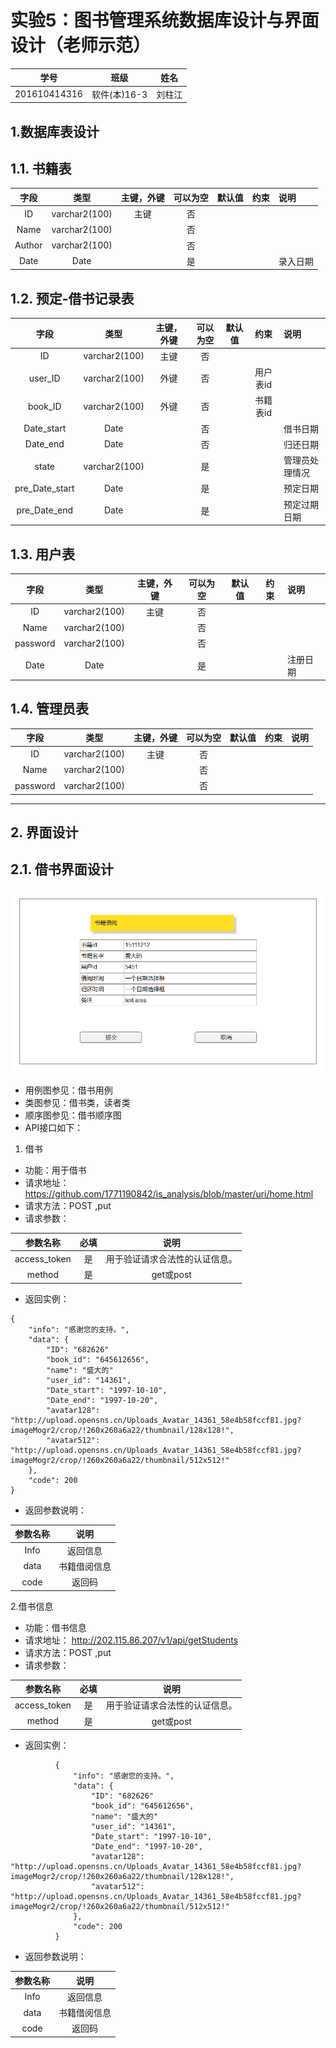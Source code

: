 # 实验5：图书管理系统数据库设计与界面设计（老师示范）
|学号|班级|姓名|
|:-------:|:-------------: | :----------:|
|201610414316|软件(本)16-3|刘柱江|

## 1.数据库表设计

## 1.1. 书籍表
|字段|类型|主键，外键|可以为空|默认值|约束|说明|
|:-------:|:-------------:|:------:|:----:|:---:|:----:|:-----|
|ID|varchar2(100)|主键|否||||
|Name|varchar2(100)| |否||||
|Author|varchar2(100)| |否||||
|Date|Date| |是| | |录入日期|
## 1.2. 预定-借书记录表
|字段|类型|主键，外键|可以为空|默认值|约束|说明|
|:-------:|:-------------:|:------:|:----:|:---:|:----:|:-----|
|ID|varchar2(100)|主键|否||||
|user_ID|varchar2(100)|外键|否| | 用户表id| |
|book_ID|varchar2(100)|外键|否| | 书籍表id | |
|Date_start|Date| |否|||借书日期|
|Date_end|Date| |否|||归还日期|
|state | varchar2(100)| |是| | |管理员处理情况|
|pre_Date_start|Date| |是| | | 预定日期|
|pre_Date_end|Date| | 是| | | 预定过期日期|
## 1.3. 用户表
|字段|类型|主键，外键|可以为空|默认值|约束|说明|
|:-------:|:-------------:|:------:|:----:|:---:|:----:|:-----|
|ID|varchar2(100)|主键|否||||
|Name|varchar2(100)| |否||||
|password|varchar2(100)| |否||||
|Date|Date| |是| | |注册日期|
## 1.4. 管理员表
|字段|类型|主键，外键|可以为空|默认值|约束|说明|
|:-------:|:-------------:|:------:|:----:|:---:|:----:|:-----|
|ID|varchar2(100)|主键|否||||
|Name|varchar2(100)| |否||||
|password|varchar2(100)| |否||||
***

## 2. 界面设计
## 2.1. 借书界面设计
![pic1](1.png)
- 用例图参见：借书用例
- 类图参见：借书类，读者类
- 顺序图参见：借书顺序图
- API接口如下：

1. 借书

- 功能：用于借书
- 请求地址： https://github.com/1771190842/is_analysis/blob/master/uri/home.html
- 请求方法：POST ,put
- 请求参数：

|参数名称|必填|说明|
|:-------:|:-------------: | :----------:|
|access_token|是|用于验证请求合法性的认证信息。 |
|method|是|get或post|

- 返回实例：
```
{
    "info": "感谢您的支持。",
    "data": {
        "ID": "682626"
        "book_id": "645612656",
        "name": "盛大的"
        "user_id": "14361",
        "Date_start": "1997-10-10",
        "Date_end": "1997-10-20",
        "avatar128": "http://upload.opensns.cn/Uploads_Avatar_14361_58e4b58fccf81.jpg?imageMogr2/crop/!260x260a6a22/thumbnail/128x128!",
        "avatar512": "http://upload.opensns.cn/Uploads_Avatar_14361_58e4b58fccf81.jpg?imageMogr2/crop/!260x260a6a22/thumbnail/512x512!"
    },
    "code": 200
}
```
  - 返回参数说明：
   
  |参数名称|说明|
  |:-------:|:-------------: |
  |Info|返回信息|
  |data|书籍借阅信息|
  |code|返回码|
  
 2.借书信息   
  
  - 功能：借书信息  
  - 请求地址： http://202.115.86.207/v1/api/getStudents
  - 请求方法：POST ,put
  - 请求参数：  
     
|参数名称|必填|说明|
|:-------:|:-------------: | :----------:|
|access_token|是|用于验证请求合法性的认证信息。 |
|method|是|get或post|
          
- 返回实例：
```
          {
              "info": "感谢您的支持。",
              "data": {
                  "ID": "682626"
                  "book_id": "645612656",
                  "name": "盛大的"
                  "user_id": "14361",
                  "Date_start": "1997-10-10",
                  "Date_end": "1997-10-20",
                  "avatar128": "http://upload.opensns.cn/Uploads_Avatar_14361_58e4b58fccf81.jpg?imageMogr2/crop/!260x260a6a22/thumbnail/128x128!",
                  "avatar512": "http://upload.opensns.cn/Uploads_Avatar_14361_58e4b58fccf81.jpg?imageMogr2/crop/!260x260a6a22/thumbnail/512x512!"
              },
              "code": 200
          }
```
- 返回参数说明：
              
|参数名称|说明|
|:-------:|:-------------: |
|Info|返回信息|
|data|书籍借阅信息|
|code|返回码|

